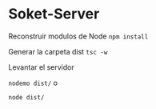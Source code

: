 # Soket-Server

Reconstruir modulos de Node
``` npm install ```

Generar la carpeta dist
``` tsc -w ```

Levantar el servidor

``` nodemo dist/ ```
o

``` node dist/ ```